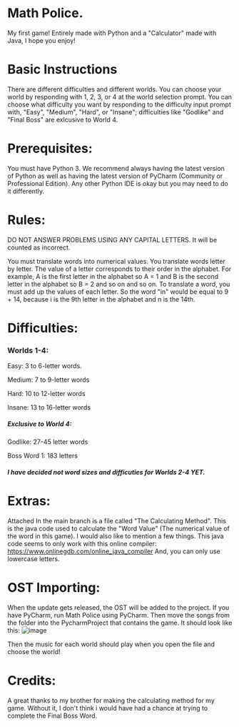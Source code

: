 
# Math Police.
My first game! Entirely made with Python and a "Calculator" made with Java, I hope you enjoy!
# Basic Instructions
There are different difficulties and different worlds.
You can choose your world by responding with 1, 2, 3, or 4 at the world selection prompt.
You can choose what difficulty you want by responding to the difficulty input prompt with, "Easy", "Medium", "Hard", or "Insane"; difficulties like "Godlike" and "Final Boss" are exlcusive to World 4.

# Prerequisites:
You must have Python 3.
We recommend always having the latest version of Python as well as having the latest version of PyCharm (Community or Professional Edition). Any other Python IDE is okay but you may need to do it differently.

# Rules:

DO NOT ANSWER PROBLEMS USING ANY CAPITAL LETTERS. It will be counted as incorrect.

You must translate words into numerical values.
You translate words letter by letter.
The value of a letter corresponds to their order in the alphabet.
For example, A is the first letter in the alphabet so A = 1
and B is the second letter in the alphabet so B = 2 and so on and so on.
To translate a word, you must add up the values of each letter.
So the word "in" would be equal to 9 + 14, because i is the 9th letter in the alphabet and n is the 14th.

# Difficulties:

### Worlds 1-4:

Easy: 3 to 6-letter words.

Medium: 7 to 9-letter words

Hard: 10 to 12-letter words

Insane: 13 to 16-letter words

##### Exclusive to World 4:

Godlike: 27-45 letter words

Boss Word 1: 183 letters

##### I have decided not word sizes and difficuties for Worlds 2-4 YET.
# Extras:
Attached In the main branch is a file called "The Calculating Method". This is the java code used to calculate the "Word Value" (The numerical value of the word in this game). I would also like to mention a few things.
This java code seems to only work with this online compiler:
https://www.onlinegdb.com/online_java_compiler
And, you can only use lowercase letters.

# OST Importing:
When the update gets released, the OST will be added to the project. If you have PyCharm, run Math Police using PyCharm. Then move the songs from the folder into the PycharmProject that contains the game. 
It should look like this:
![image](https://user-images.githubusercontent.com/85838468/142768087-bc1c4ee7-9b7b-423b-a0b7-c8155f6555c8.png)

Then the music for each world should play when you open the file and choose the world!
# Credits:
A great thanks to my brother for making the calculating method for my game. Without it, I don't think i would have had a chance at trying to complete the Final Boss Word.




